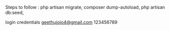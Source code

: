 Steps to follow :
php artisan migrate, 
composer dump-autoload, 
php artisan db:seed, 

login credentials
geethujojo4@gmail.com
123456789